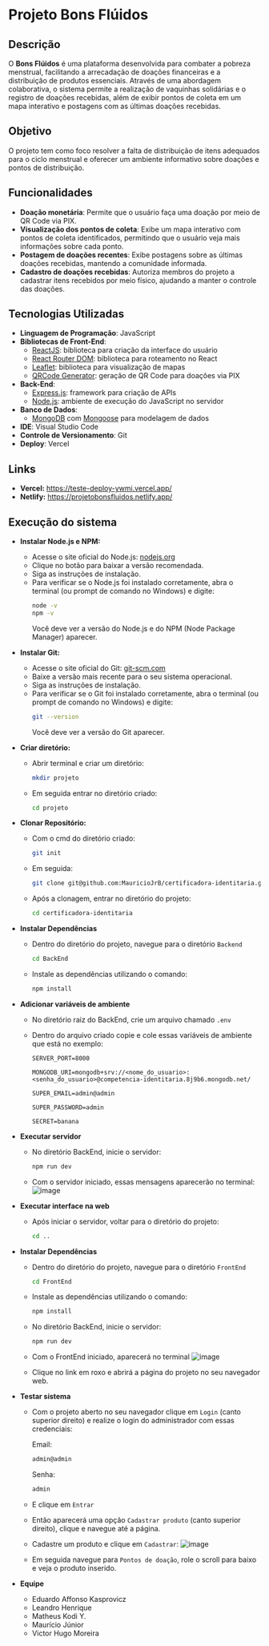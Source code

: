 # Projeto Bons Flúidos

## Descrição
O **Bons Flúidos** é uma plataforma desenvolvida para combater a pobreza menstrual, facilitando a arrecadação de doações financeiras e a distribuição de produtos essenciais. Através de uma abordagem colaborativa, o sistema permite a realização de vaquinhas solidárias e o registro de doações recebidas, além de exibir pontos de coleta em um mapa interativo e postagens com as últimas doações recebidas.

## Objetivo
O projeto tem como foco resolver a falta de distribuição de itens adequados para o ciclo menstrual e oferecer um ambiente informativo sobre doações e pontos de distribuição.

## Funcionalidades
- **Doação monetária**: Permite que o usuário faça uma doação por meio de QR Code via PIX.
- **Visualização dos pontos de coleta**: Exibe um mapa interativo com pontos de coleta identificados, permitindo que o usuário veja mais informações sobre cada ponto.
- **Postagem de doações recentes**: Exibe postagens sobre as últimas doações recebidas, mantendo a comunidade informada.
- **Cadastro de doações recebidas**: Autoriza membros do projeto a cadastrar itens recebidos por meio físico, ajudando a manter o controle das doações.

## Tecnologias Utilizadas
- **Linguagem de Programação**: JavaScript
- **Bibliotecas de Front-End**: 
  - [ReactJS](https://reactjs.org/): biblioteca para criação da interface do usuário
  - [React Router DOM](https://reactrouter.com/): biblioteca para roteamento no React
  - [Leaflet](https://leafletjs.com/): biblioteca para visualização de mapas
  - [QRCode Generator](https://github.com/soldair/node-qrcode): geração de QR Code para doações via PIX
- **Back-End**:
  - [Express.js](https://expressjs.com/): framework para criação de APIs
  - [Node.js](https://nodejs.org/): ambiente de execução do JavaScript no servidor
- **Banco de Dados**: 
  - [MongoDB](https://www.mongodb.com/) com [Mongoose](https://mongoosejs.com/) para modelagem de dados
- **IDE**: Visual Studio Code
- **Controle de Versionamento**: Git
- **Deploy**: Vercel

## Links 
- **Vercel:** https://teste-deploy-ywmi.vercel.app/
- **Netlify:** https://projetobonsfluidos.netlify.app/

## Execução do sistema
- **Instalar Node.js e NPM:**
   - Acesse o site oficial do Node.js: [nodejs.org](https://nodejs.org/)
   - Clique no botão para baixar a versão recomendada.
   - Siga as instruções de instalação.
   - Para verificar se o Node.js foi instalado corretamente, abra o terminal (ou prompt de comando no Windows) e digite:
     ```sh
     node -v
     npm -v
     ```
     Você deve ver a versão do Node.js e do NPM (Node Package Manager) aparecer.

- **Instalar Git:**
   - Acesse o site oficial do Git: [git-scm.com](https://git-scm.com/)
   - Baixe a versão mais recente para o seu sistema operacional.
   - Siga as instruções de instalação.
   - Para verificar se o Git foi instalado corretamente, abra o terminal (ou prompt de comando no Windows) e digite:
     ```sh
     git --version
     ```
     Você deve ver a versão do Git aparecer.


- **Criar diretório:**
    - Abrir terminal e criar um diretório:  
      ```sh
      mkdir projeto
      ```
    - Em seguida entrar no diretório criado:
      ```sh
      cd projeto
      ```
- **Clonar Repositório:**
    - Com o cmd do diretório criado: 
      ```sh
      git init
      ```
  - Em seguida:
    ```sh
    git clone git@github.com:MauricioJrB/certificadora-identitaria.git
    ```
  - Após a clonagem, entrar no diretório do projeto:
    ```sh
    cd certificadora-identitaria
    ```
- **Instalar Dependências**
  - Dentro do diretório do projeto, navegue para o diretório `Backend`
    ```sh
    cd BackEnd
    ```
  - Instale as dependências utilizando o comando:
    ```sh
    npm install
    ```

- **Adicionar variáveis de ambiente**
  - No diretório raiz do BackEnd, crie um arquivo chamado `.env`
  - Dentro do arquivo criado copie e cole essas variáveis de ambiente que está no exemplo:

    `
    SERVER_PORT=8000
    `

    `
    MONGODB_URI=mongodb+srv://<nome_do_usuario>:<senha_do_usuario>@competencia-identitaria.8j9b6.mongodb.net/
    `

    `
    SUPER_EMAIL=admin@admin
    `

    `
    SUPER_PASSWORD=admin
    `

    `
    SECRET=banana
    `

- **Executar servidor**
  - No diretório BackEnd, inicie o servidor:
    ```sh
    npm run dev
    ```
  - Com o servidor iniciado, essas mensagens aparecerão no terminal:
  ![image](https://github.com/user-attachments/assets/1352821e-ccd2-476c-8d55-07ea536b47ea)

- **Executar interface na web**
  - Após iniciar o servidor, voltar para o diretório do projeto:
      ```sh
      cd .. 
      ```
- **Instalar Dependências**
  - Dentro do diretório do projeto, navegue para o diretório `FrontEnd`
    ```sh
    cd FrontEnd
    ```
  - Instale as dependências utilizando o comando:
    ```sh
    npm install
    ```
  - No diretório BackEnd, inicie o servidor:
    ```sh
    npm run dev
    ```
  - Com o FrontEnd iniciado, aparecerá no terminal
  ![image](https://github.com/user-attachments/assets/ab2e7f3b-c9fb-492e-9b49-9469a5e00bbd)

  - Clique no link em roxo e abrirá a página do projeto no seu navegador web.
  
- **Testar sistema** 
  - Com o projeto aberto no seu navegador clique em `Login` (canto superior direito) e realize o login do administrador com essas credenciais:
  
    Email:
      ```sh
      admin@admin
      ```
    Senha:
      ```sh
      admin
      ```
  - E clique em `Entrar`
  - Então aparecerá uma opção `Cadastrar produto` (canto superior direito), clique e navegue até a página.
  - Cadastre um produto e clique em `Cadastrar`:
  ![image](https://github.com/user-attachments/assets/341282c8-9930-4af7-957e-6a8783163499)
  - Em seguida navegue para `Pontos de doação`, role o scroll para baixo e veja o produto inserido.

- **Equipe**
  - Eduardo Affonso Kasprovicz
  - Leandro Henrique 
  - Matheus Kodi Y.
  - Maurício Júnior
  - Victor Hugo Moreira

